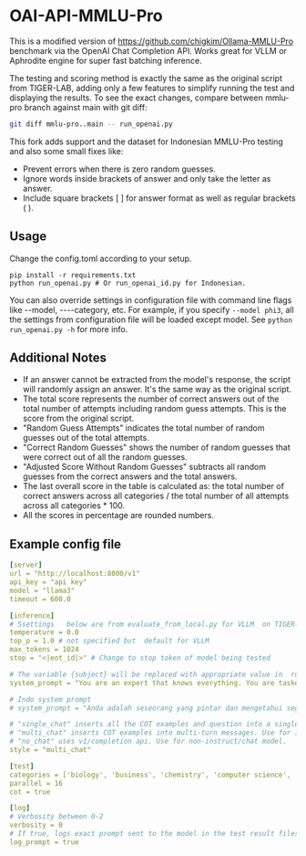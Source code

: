 # OAI-API-MMLU-Pro

This is a modified version of https://github.com/chigkim/Ollama-MMLU-Pro benchmark via the OpenAI Chat Completion API. Works great for VLLM or Aphrodite engine for super fast batching inference.

The  testing and scoring  method is exactly the same as the original script from TIGER-LAB, adding only a few features to simplify running the test and displaying the results. To see the exact changes, compare between mmlu-pro branch against main with git diff:

```bash
git diff mmlu-pro..main -- run_openai.py
```

This fork adds support and the dataset for Indonesian MMLU-Pro testing and also some small fixes like: 
- Prevent errors when there is zero random guesses.
- Ignore words inside brackets of answer and only take the letter as answer.
- Include square brackets [ ] for answer format as well as regular brackets ( ).

## Usage

Change the config.toml according to your setup.

```shell
pip install -r requirements.txt
python run_openai.py # Or run_openai_id.py for Indonesian.
```

You can also override   settings in configuration file    with  command line flags like --model, ----category, etc. For example, if you   specify `--model phi3`, all the settings  from configuration file will be loaded except model. See `python run_openai.py -h` for more info.

## Additional Notes

* If an answer cannot be extracted from the model's response, the script will randomly assign an answer. It's the same way as the original script.
* The total score represents the number of correct answers out of the total number of attempts including random guess attempts. This is the score from the original script.
* "Random Guess Attempts" indicates the total number of random guesses out of the total attempts.
* "Correct Random Guesses" shows the number of random guesses that were correct out of all the random guesses.
* "Adjusted Score Without Random Guesses" subtracts all random guesses from the correct answers and the total answers.
* The last overall   score in the table  is calculated as: the total number of correct answers across all categories / the total number of all attempts across all categories * 100.
* All the   scores in percentage are rounded numbers.

## Example config file
```yaml
[server]
url = "http://localhost:8000/v1"
api_key = "api key"
model = "llama3"
timeout = 600.0

[inference]
# Ssettings   below are from evaluate_from_local.py for VLLM  on TIGER-AI-Lab/MMLU-Pro
temperature = 0.0
top_p = 1.0 # not specified but  default for VLLM
max_tokens = 1024
stop = "<|eot_id|>" # Change to stop token of model being tested

# The variable {subject} will be replaced with appropriate value in  runtime.
system_prompt = "You are an expert that knows everything. You are tasked with answering a multiple-choice question. The following is a multiple choice question (with answers) about {subject}. Give your final answer in the format of `The answer is (chosen answer)`."

# Indo system prompt
# system_prompt = "Anda adalah seseorang yang pintar dan mengetahui segalanya. Anda diberi perintah untuk menjawab pertanyaan pilihan ganda. Berikut adalah pertanyaan pilihan ganda tentang {subject}. Jawab dengan format: 'Jawabannya adalah (pilihan jawaban)'."

# "single_chat" inserts all the COT examples and question into a single message. Default  style for GPT-4O script, but raises a lot of format issues especially for small models.
# "multi_chat" inserts COT examples into multi-turn messages. Use for instruct/chat models.
# "no_chat" uses v1/completion api. Use for non-instruct/chat model.
style = "multi_chat"

[test]
categories = ['biology', 'business', 'chemistry', 'computer science', 'economics', 'engineering', 'health', 'history', 'law', 'math', 'philosophy', 'physics', 'psychology', 'other']
parallel = 16
cot = true

[log]
# Verbosity between 0-2
verbosity = 0
# If true, logs exact prompt sent to the model in the test result files.
log_prompt = true
```